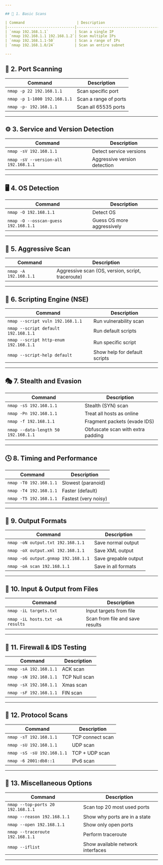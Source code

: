 ```yaml
---

## 📍 1. Basic Scans

| Command                        | Description                            |
|-------------------------------|----------------------------------------|
| `nmap 192.168.1.1`            | Scan a single IP                       |
| `nmap 192.168.1.1 192.168.1.2`| Scan multiple IPs                      |
| `nmap 192.168.1.1-50`         | Scan a range of IPs                    |
| `nmap 192.168.1.0/24`         | Scan an entire subnet                  |

---
```


## 🚪 2. Port Scanning

| Command                         | Description                      |
|----------------------------------|----------------------------------|
| `nmap -p 22 192.168.1.1`         | Scan specific port               |
| `nmap -p 1-1000 192.168.1.1`     | Scan a range of ports            |
| `nmap -p- 192.168.1.1`           | Scan all 65535 ports             |

---

## ⚙️ 3. Service and Version Detection

| Command                                 | Description                   |
|----------------------------------------|-------------------------------|
| `nmap -sV 192.168.1.1`                 | Detect service versions       |
| `nmap -sV --version-all 192.168.1.1`   | Aggressive version detection  |

---

## 🖥️ 4. OS Detection

| Command                                | Description                      |
|----------------------------------------|----------------------------------|
| `nmap -O 192.168.1.1`                 | Detect OS                        |
| `nmap -O --osscan-guess 192.168.1.1`  | Guess OS more aggressively       |

---

## 🧠 5. Aggressive Scan

| Command            | Description                                             |
|-------------------|---------------------------------------------------------|
| `nmap -A 192.168.1.1` | Aggressive scan (OS, version, script, traceroute) |

---

## 📜 6. Scripting Engine (NSE)

| Command                                  | Description                      |
|------------------------------------------|----------------------------------|
| `nmap --script vuln 192.168.1.1`        | Run vulnerability scan           |
| `nmap --script default 192.168.1.1`     | Run default scripts              |
| `nmap --script http-enum 192.168.1.1`   | Run specific script              |
| `nmap --script-help default`           | Show help for default scripts    |

---

## 🎭 7. Stealth and Evasion

| Command                                  | Description                       |
|------------------------------------------|-----------------------------------|
| `nmap -sS 192.168.1.1`                  | Stealth (SYN) scan                |
| `nmap -Pn 192.168.1.1`                  | Treat all hosts as online         |
| `nmap -f 192.168.1.1`                   | Fragment packets (evade IDS)      |
| `nmap --data-length 50 192.168.1.1`     | Obfuscate scan with extra padding |

---

## 🕓 8. Timing and Performance

| Command                | Description            |
|------------------------|------------------------|
| `nmap -T0 192.168.1.1` | Slowest (paranoid)     |
| `nmap -T4 192.168.1.1` | Faster (default)       |
| `nmap -T5 192.168.1.1` | Fastest (very noisy)   |

---

## 🔄 9. Output Formats

| Command                               | Description                   |
|----------------------------------------|-------------------------------|
| `nmap -oN output.txt 192.168.1.1`     | Save normal output            |
| `nmap -oX output.xml 192.168.1.1`     | Save XML output               |
| `nmap -oG output.gnmap 192.168.1.1`   | Save grepable output          |
| `nmap -oA scan 192.168.1.1`           | Save in all formats           |

---

## 📂 10. Input & Output from Files

| Command                                     | Description                      |
|---------------------------------------------|----------------------------------|
| `nmap -iL targets.txt`                     | Input targets from file          |
| `nmap -iL hosts.txt -oA results`           | Scan from file and save results  |

---

## 🧪 11. Firewall & IDS Testing

| Command               | Description                        |
|------------------------|------------------------------------|
| `nmap -sA 192.168.1.1` | ACK scan                           |
| `nmap -sN 192.168.1.1` | TCP Null scan                      |
| `nmap -sX 192.168.1.1` | Xmas scan                          |
| `nmap -sF 192.168.1.1` | FIN scan                           |

---

## 🧱 12. Protocol Scans

| Command                       | Description              |
|-------------------------------|--------------------------|
| `nmap -sT 192.168.1.1`        | TCP connect scan         |
| `nmap -sU 192.168.1.1`        | UDP scan                 |
| `nmap -sS -sU 192.168.1.1`    | TCP + UDP scan           |
| `nmap -6 2001:db8::1`         | IPv6 scan                |

---

## 🔧 13. Miscellaneous Options

| Command                          | Description                       |
|----------------------------------|-----------------------------------|
| `nmap --top-ports 20 192.168.1.1`| Scan top 20 most used ports       |
| `nmap --reason 192.168.1.1`      | Show why ports are in a state     |
| `nmap --open 192.168.1.1`        | Show only open ports              |
| `nmap --traceroute 192.168.1.1`  | Perform traceroute                |
| `nmap --iflist`                  | Show available network interfaces |

---
